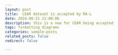 ```yaml
---
layout: post
title:  CEAR dataset is accepted by RA-L
date: 2024-06-21 21:00:00
description: this is a new for CEAR being accepted
tags: formatting diagrams
categories: sample-posts
related_posts: false
redirect: false

---
```


